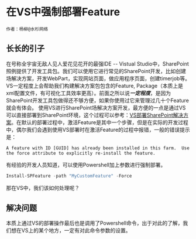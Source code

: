 # 在VS中强制部署Feature

    作者：杨柳@水杉网络
    

## 长长的引子

在号称全宇宙无敌人见人爱花见花开的最强IDE -- Vistual Studio中，SharePoint照例提供了开发工具包。我们可以使用它进行常见的SharePoint开发，比如创建场解决方案，开发WebPart，实现网站页面，做应用程序页面，创建timerjob等。VS一定程度上会帮助我们构建解决方案包包含的Feature, Package（本质上是xml配置文件，有可视化工具效率更高）。前面之所以说***一定程度***，是因为SharePoint开发工具包做得还不够方便，如果你使用过它来管理过几十个Feature就会有体会。
使用VS进行SharePoint场解决方案开发，最方便的一点是通过VS可以直接部署到SharePoint环境，这个过程可以参考：[VS部署SharePoint解决方案](20150806/README.md)。在默认的部署过程中，激活Feature是其中一个步骤，但是在实际的开发过程中，偶尔我们会遇到使用VS部署时在激活Feature的过程中报错，一般的错误提示是：

    A feature with ID [GUID] has already been installed in this farm.  Use the force attribute to explicitly re-install the feature.

有经验的开发人员知道，可以使用Powershell加上参数进行强制部署。

```powershell
Install-SPFeature -path "MyCustomFeature" -Force
```
那在VS中，我们该如何处理呢？

## 解决问题

本质上通过VS的部署操作最后也是调用了Powershell命令，出于对此的了解，我们想在VS上的某个地方，一定有对此命令参数的设置。